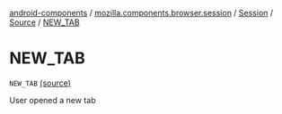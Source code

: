 [android-components](../../../index.md) / [mozilla.components.browser.session](../../index.md) / [Session](../index.md) / [Source](index.md) / [NEW_TAB](./-n-e-w_-t-a-b.md)

# NEW_TAB

`NEW_TAB` [(source)](https://github.com/mozilla-mobile/android-components/blob/master/components/browser/session/src/main/java/mozilla/components/browser/session/Session.kt#L117)

User opened a new tab

